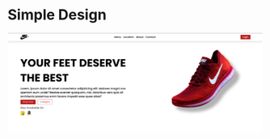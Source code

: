 # Simple Design
![image alt](https://github.com/Ghufran-Dev/React_10_Projects_Simple/blob/162709c459f07f26f32279fa270bcd5598cfd93f/react1/Screenshot%20from%202024-11-02%2018-14-28.png)
